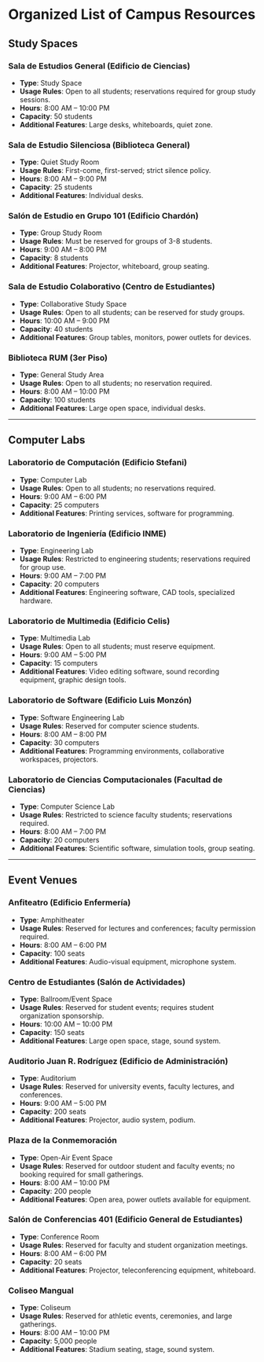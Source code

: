 # Organized List of Campus Resources

## Study Spaces

### Sala de Estudios General (Edificio de Ciencias)
- **Type**: Study Space
- **Usage Rules**: Open to all students; reservations required for group study sessions.
- **Hours**: 8:00 AM – 10:00 PM
- **Capacity**: 50 students
- **Additional Features**: Large desks, whiteboards, quiet zone.

### Sala de Estudio Silenciosa (Biblioteca General)
- **Type**: Quiet Study Room
- **Usage Rules**: First-come, first-served; strict silence policy.
- **Hours**: 8:00 AM – 9:00 PM
- **Capacity**: 25 students
- **Additional Features**: Individual desks.

### Salón de Estudio en Grupo 101 (Edificio Chardón)
- **Type**: Group Study Room
- **Usage Rules**: Must be reserved for groups of 3-8 students.
- **Hours**: 9:00 AM – 8:00 PM
- **Capacity**: 8 students
- **Additional Features**: Projector, whiteboard, group seating.

### Sala de Estudio Colaborativo (Centro de Estudiantes)
- **Type**: Collaborative Study Space
- **Usage Rules**: Open to all students; can be reserved for study groups.
- **Hours**: 10:00 AM – 9:00 PM
- **Capacity**: 40 students
- **Additional Features**: Group tables, monitors, power outlets for devices.

### Biblioteca RUM (3er Piso)
- **Type**: General Study Area
- **Usage Rules**: Open to all students; no reservation required.
- **Hours**: 8:00 AM – 10:00 PM
- **Capacity**: 100 students
- **Additional Features**: Large open space, individual desks.

---

## Computer Labs

### Laboratorio de Computación (Edificio Stefani)
- **Type**: Computer Lab
- **Usage Rules**: Open to all students; no reservations required.
- **Hours**: 9:00 AM – 6:00 PM
- **Capacity**: 25 computers
- **Additional Features**: Printing services, software for programming.

### Laboratorio de Ingeniería (Edificio INME)
- **Type**: Engineering Lab
- **Usage Rules**: Restricted to engineering students; reservations required for group use.
- **Hours**: 9:00 AM – 7:00 PM
- **Capacity**: 20 computers
- **Additional Features**: Engineering software, CAD tools, specialized hardware.

### Laboratorio de Multimedia (Edificio Celis)
- **Type**: Multimedia Lab
- **Usage Rules**: Open to all students; must reserve equipment.
- **Hours**: 9:00 AM – 5:00 PM
- **Capacity**: 15 computers
- **Additional Features**: Video editing software, sound recording equipment, graphic design tools.

### Laboratorio de Software (Edificio Luis Monzón)
- **Type**: Software Engineering Lab
- **Usage Rules**: Reserved for computer science students.
- **Hours**: 8:00 AM – 8:00 PM
- **Capacity**: 30 computers
- **Additional Features**: Programming environments, collaborative workspaces, projectors.

### Laboratorio de Ciencias Computacionales (Facultad de Ciencias)
- **Type**: Computer Science Lab
- **Usage Rules**: Restricted to science faculty students; reservations required.
- **Hours**: 8:00 AM – 7:00 PM
- **Capacity**: 20 computers
- **Additional Features**: Scientific software, simulation tools, group seating.

---

## Event Venues

### Anfiteatro (Edificio Enfermería)
- **Type**: Amphitheater
- **Usage Rules**: Reserved for lectures and conferences; faculty permission required.
- **Hours**: 8:00 AM – 6:00 PM
- **Capacity**: 100 seats
- **Additional Features**: Audio-visual equipment, microphone system.

### Centro de Estudiantes (Salón de Actividades)
- **Type**: Ballroom/Event Space
- **Usage Rules**: Reserved for student events; requires student organization sponsorship.
- **Hours**: 10:00 AM – 10:00 PM
- **Capacity**: 150 seats
- **Additional Features**: Large open space, stage, sound system.

### Auditorio Juan R. Rodríguez (Edificio de Administración)
- **Type**: Auditorium
- **Usage Rules**: Reserved for university events, faculty lectures, and conferences.
- **Hours**: 9:00 AM – 5:00 PM
- **Capacity**: 200 seats
- **Additional Features**: Projector, audio system, podium.

### Plaza de la Conmemoración
- **Type**: Open-Air Event Space
- **Usage Rules**: Reserved for outdoor student and faculty events; no booking required for small gatherings.
- **Hours**: 8:00 AM – 10:00 PM
- **Capacity**: 200 people
- **Additional Features**: Open area, power outlets available for equipment.

### Salón de Conferencias 401 (Edificio General de Estudiantes)
- **Type**: Conference Room
- **Usage Rules**: Reserved for faculty and student organization meetings.
- **Hours**: 8:00 AM – 6:00 PM
- **Capacity**: 20 seats
- **Additional Features**: Projector, teleconferencing equipment, whiteboard.

### Coliseo Mangual
- **Type**: Coliseum
- **Usage Rules**: Reserved for athletic events, ceremonies, and large gatherings.
- **Hours**: 8:00 AM – 10:00 PM
- **Capacity**: 5,000 people
- **Additional Features**: Stadium seating, stage, sound system.
